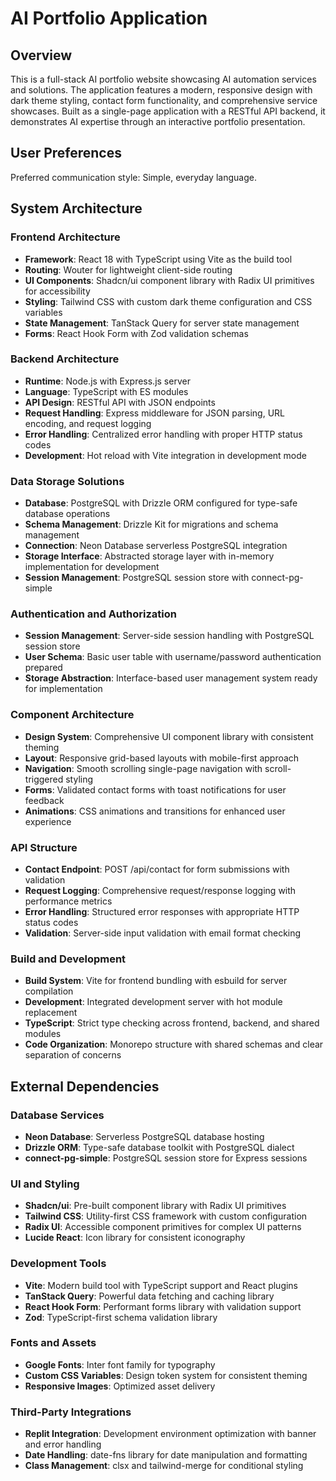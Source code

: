 # AI Portfolio Application

## Overview

This is a full-stack AI portfolio website showcasing AI automation services and solutions. The application features a modern, responsive design with dark theme styling, contact form functionality, and comprehensive service showcases. Built as a single-page application with a RESTful API backend, it demonstrates AI expertise through an interactive portfolio presentation.

## User Preferences

Preferred communication style: Simple, everyday language.

## System Architecture

### Frontend Architecture
- **Framework**: React 18 with TypeScript using Vite as the build tool
- **Routing**: Wouter for lightweight client-side routing
- **UI Components**: Shadcn/ui component library with Radix UI primitives for accessibility
- **Styling**: Tailwind CSS with custom dark theme configuration and CSS variables
- **State Management**: TanStack Query for server state management
- **Forms**: React Hook Form with Zod validation schemas

### Backend Architecture
- **Runtime**: Node.js with Express.js server
- **Language**: TypeScript with ES modules
- **API Design**: RESTful API with JSON endpoints
- **Request Handling**: Express middleware for JSON parsing, URL encoding, and request logging
- **Error Handling**: Centralized error handling with proper HTTP status codes
- **Development**: Hot reload with Vite integration in development mode

### Data Storage Solutions
- **Database**: PostgreSQL with Drizzle ORM configured for type-safe database operations
- **Schema Management**: Drizzle Kit for migrations and schema management
- **Connection**: Neon Database serverless PostgreSQL integration
- **Storage Interface**: Abstracted storage layer with in-memory implementation for development
- **Session Management**: PostgreSQL session store with connect-pg-simple

### Authentication and Authorization
- **Session Management**: Server-side session handling with PostgreSQL session store
- **User Schema**: Basic user table with username/password authentication prepared
- **Storage Abstraction**: Interface-based user management system ready for implementation

### Component Architecture
- **Design System**: Comprehensive UI component library with consistent theming
- **Layout**: Responsive grid-based layouts with mobile-first approach
- **Navigation**: Smooth scrolling single-page navigation with scroll-triggered styling
- **Forms**: Validated contact forms with toast notifications for user feedback
- **Animations**: CSS animations and transitions for enhanced user experience

### API Structure
- **Contact Endpoint**: POST /api/contact for form submissions with validation
- **Request Logging**: Comprehensive request/response logging with performance metrics
- **Error Handling**: Structured error responses with appropriate HTTP status codes
- **Validation**: Server-side input validation with email format checking

### Build and Development
- **Build System**: Vite for frontend bundling with esbuild for server compilation
- **Development**: Integrated development server with hot module replacement
- **TypeScript**: Strict type checking across frontend, backend, and shared modules
- **Code Organization**: Monorepo structure with shared schemas and clear separation of concerns

## External Dependencies

### Database Services
- **Neon Database**: Serverless PostgreSQL database hosting
- **Drizzle ORM**: Type-safe database toolkit with PostgreSQL dialect
- **connect-pg-simple**: PostgreSQL session store for Express sessions

### UI and Styling
- **Shadcn/ui**: Pre-built component library with Radix UI primitives
- **Tailwind CSS**: Utility-first CSS framework with custom configuration
- **Radix UI**: Accessible component primitives for complex UI patterns
- **Lucide React**: Icon library for consistent iconography

### Development Tools
- **Vite**: Modern build tool with TypeScript support and React plugins
- **TanStack Query**: Powerful data fetching and caching library
- **React Hook Form**: Performant forms library with validation support
- **Zod**: TypeScript-first schema validation library

### Fonts and Assets
- **Google Fonts**: Inter font family for typography
- **Custom CSS Variables**: Design token system for consistent theming
- **Responsive Images**: Optimized asset delivery

### Third-Party Integrations
- **Replit Integration**: Development environment optimization with banner and error handling
- **Date Handling**: date-fns library for date manipulation and formatting
- **Class Management**: clsx and tailwind-merge for conditional styling